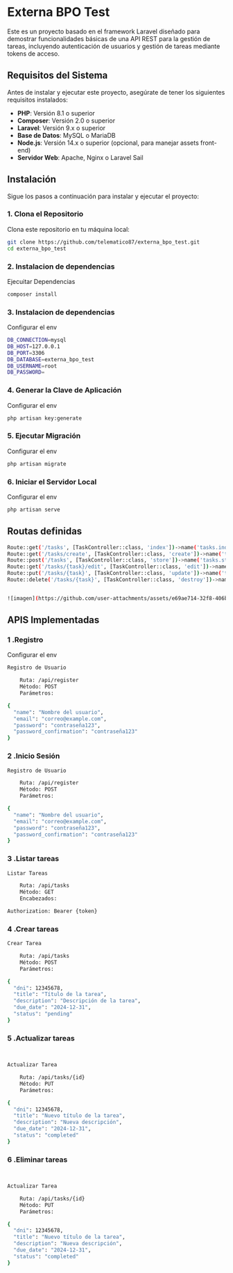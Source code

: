 
# Externa BPO Test

Este es un proyecto basado en el framework Laravel diseñado para demostrar funcionalidades básicas de una API REST para la gestión de tareas, incluyendo autenticación de usuarios y gestión de tareas mediante tokens de acceso.

## Requisitos del Sistema

Antes de instalar y ejecutar este proyecto, asegúrate de tener los siguientes requisitos instalados:

- **PHP**: Versión 8.1 o superior
- **Composer**: Versión 2.0 o superior
- **Laravel**: Versión 9.x o superior
- **Base de Datos**: MySQL o MariaDB
- **Node.js**: Versión 14.x o superior (opcional, para manejar assets front-end)
- **Servidor Web**: Apache, Nginx o Laravel Sail

## Instalación

Sigue los pasos a continuación para instalar y ejecutar el proyecto:

### 1. Clona el Repositorio

Clona este repositorio en tu máquina local:

```bash
git clone https://github.com/telematico87/externa_bpo_test.git
cd externa_bpo_test
```
### 2. Instalacion de dependencias

Ejecuitar Dependencias

```bash
composer install

```

### 3. Instalacion de dependencias

Configurar el env

```bash
DB_CONNECTION=mysql
DB_HOST=127.0.0.1
DB_PORT=3306
DB_DATABASE=externa_bpo_test
DB_USERNAME=root
DB_PASSWORD=


```

### 4. Generar la Clave de Aplicación

Configurar el env

```bash
php artisan key:generate

```

### 5. Ejecutar Migración

Configurar el env

```bash
php artisan migrate

```
### 6. Iniciar el Servidor Local

Configurar el env

```bash
php artisan serve


```
## Routas definidas
```bash
Route::get('/tasks', [TaskController::class, 'index'])->name('tasks.index'); // Listar tareas
Route::get('/tasks/create', [TaskController::class, 'create'])->name('tasks.create'); // Formulario de creación
Route::post('/tasks', [TaskController::class, 'store'])->name('tasks.store'); // Guardar tarea
Route::get('/tasks/{task}/edit', [TaskController::class, 'edit'])->name('tasks.edit'); // Formulario de edición
Route::put('/tasks/{task}', [TaskController::class, 'update'])->name('tasks.update'); // Actualizar tarea
Route::delete('/tasks/{task}', [TaskController::class, 'destroy'])->name('tasks.destroy'); // Eliminar tarea


![imagen](https://github.com/user-attachments/assets/e69ae714-32f8-406b-95d0-8815e3ee78bc)

```
## APIS Implementadas

### 1 .Registro

Configurar el env

```bash
Registro de Usuario

    Ruta: /api/register
    Método: POST
    Parámetros:

{
  "name": "Nombre del usuario",
  "email": "correo@example.com",
  "password": "contraseña123",
  "password_confirmation": "contraseña123"
}

```
### 2 .Inicio Sesión

```bash
Registro de Usuario

    Ruta: /api/register
    Método: POST
    Parámetros:

{
  "name": "Nombre del usuario",
  "email": "correo@example.com",
  "password": "contraseña123",
  "password_confirmation": "contraseña123"
}

```

### 3 .Listar tareas

```bash
Listar Tareas

    Ruta: /api/tasks
    Método: GET
    Encabezados:

Authorization: Bearer {token}

```
### 4 .Crear tareas

```bash
Crear Tarea

    Ruta: /api/tasks
    Método: POST
    Parámetros:

{
  "dni": 12345678,
  "title": "Título de la tarea",
  "description": "Descripción de la tarea",
  "due_date": "2024-12-31",
  "status": "pending"
}
```
### 5 .Actualizar tareas

```bash


Actualizar Tarea

    Ruta: /api/tasks/{id}
    Método: PUT
    Parámetros:

{
  "dni": 12345678,
  "title": "Nuevo título de la tarea",
  "description": "Nueva descripción",
  "due_date": "2024-12-31",
  "status": "completed"
}

```

### 6 .Eliminar tareas

```bash


Actualizar Tarea

    Ruta: /api/tasks/{id}
    Método: PUT
    Parámetros:

{
  "dni": 12345678,
  "title": "Nuevo título de la tarea",
  "description": "Nueva descripción",
  "due_date": "2024-12-31",
  "status": "completed"
}

```



